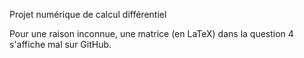 Projet numérique de calcul différentiel

Pour une raison inconnue, une matrice (en LaTeX) dans la question 4 s'affiche mal sur GitHub.
